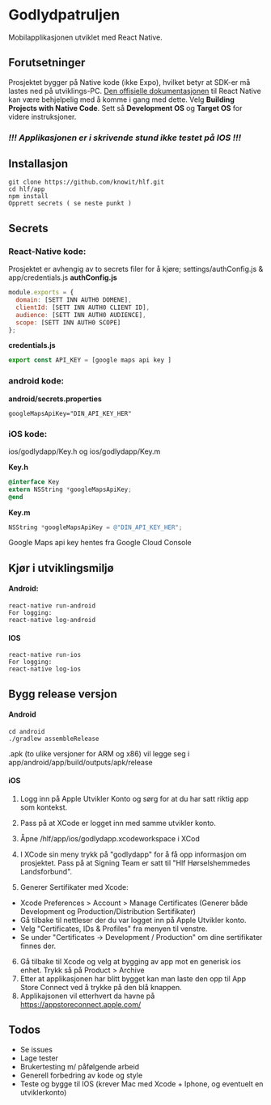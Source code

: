 # Godlydpatruljen
Mobilapplikasjonen utviklet med React Native. 

## Forutsetninger 
Prosjektet bygger på Native kode (ikke Expo), hvilket betyr at SDK-er må lastes ned på utviklings-PC.
[Den offisielle dokumentasjonen](https://facebook.github.io/react-native/docs/getting-started) til React Native kan være behjelpelig med å komme i gang med dette. Velg __Building Projects with Native Code__. Sett så __Development OS__ og __Target OS__ for videre instruksjoner.

### _!!! Applikasjonen er i skrivende stund ikke testet på IOS !!!_

## Installasjon 
``` 
git clone https://github.com/knowit/hlf.git
cd hlf/app
npm install 
Opprett secrets ( se neste punkt ) 
```

## Secrets

### React-Native kode: 

Prosjektet er avhengig av to secrets filer for å kjøre; settings/authConfig.js & app/credentials.js
__authConfig.js__
```javascript
module.exports = {
  domain: [SETT INN AUTH0 DOMENE],
  clientId: [SETT INN AUTH0 CLIENT ID],
  audience: [SETT INN AUTH0 AUDIENCE],
  scope: [SETT INN AUTH0 SCOPE]
};
``` 

__credentials.js__
```javascript
export const API_KEY = [google maps api key ]
```

### android kode:

__android/secrets.properties__
```properties
googleMapsApiKey="DIN_API_KEY_HER"
```

### iOS kode: 

ios/godlydapp/Key.h og ios/godlydapp/Key.m

__Key.h__
```objective-c
@interface Key
extern NSString *googleMapsApiKey;
@end
``` 
__Key.m__
```objective-c
NSString *googleMapsApiKey = @"DIN_API_KEY_HER";
``` 

Google Maps api key hentes fra Google Cloud Console

## Kjør i utviklingsmiljø
#### Android:
```
react-native run-android
For logging:
react-native log-android
```
#### IOS 
```
react-native run-ios
For logging:
react-native log-ios
```

## Bygg release versjon
#### Android
```
cd android
./gradlew assembleRelease
```
.apk (to ulike versjoner for ARM og x86) vil legge seg i app/android/app/build/outputs/apk/release

#### iOS

1. Logg inn på Apple Utvikler Konto og sørg for at du har satt riktig app som kontekst. 
2. Pass på at XCode er logget inn med samme utvikler konto. 
3. Åpne /hlf/app/ios/godlydapp.xcodeworkspace i XCod
4. I XCode sin meny trykk på "godlydapp" for å få opp informasjon om prosjektet. Pass på at Signing Team er satt til "Hlf Hørselshemmedes Landsforbund". 

5. Generer Sertifikater med Xcode: 
  * Xcode Preferences > Account > Manage Certificates (Generer både Development og Production/Distribution Sertifikater) 
  * Gå tilbake til nettleser der du var logget inn på Apple Utvikler konto. 
  * Velg "Certificates, IDs & Profiles" fra menyen til venstre. 
  * Se under "Certificates -> Development / Production" om dine sertifikater finnes der. 

6. Gå tilbake til Xcode og velg at bygging av app mot en generisk ios enhet. Trykk så på Product > Archive
7. Etter at applikasjonen har blitt bygget kan man laste den opp til App Store Connect ved å trykke på den blå knappen. 
8. Applikajsonen vil etterhvert da havne på https://appstoreconnect.apple.com/

## Todos
* Se issues
* Lage tester 
* Brukertesting m/ påfølgende arbeid
* Generell forbedring av kode og style
* Teste og bygge til IOS (krever Mac med Xcode + Iphone, og eventuelt en utviklerkonto)

